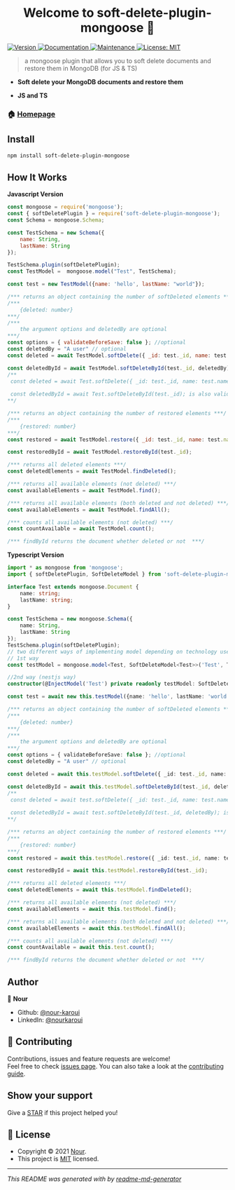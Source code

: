 <h1 align="center">Welcome to soft-delete-plugin-mongoose 👋</h1>
<p>
  <a href="https://www.npmjs.com/package/soft-delete-plugin-mongoose" target="_blank">
    <img alt="Version" src="https://img.shields.io/npm/v/soft-delete-plugin-mongoose.svg">
  </a>
  <a href="https://github.com/nour-karoui/mongoose-soft-delete#readme" target="_blank">
    <img alt="Documentation" src="https://img.shields.io/badge/documentation-yes-brightgreen.svg" />
  </a>
  <a href="https://github.com/nour-karoui/mongoose-soft-delete/graphs/commit-activity" target="_blank">
    <img alt="Maintenance" src="https://img.shields.io/badge/Maintained%3F-yes-green.svg" />
  </a>
  <a href="https://github.com/nour-karoui/mongoose-soft-delete/blob/master/LICENSE" target="_blank">
    <img alt="License: MIT" src="https://img.shields.io/github/license/bishkou/password-pwnd" />
  </a>
</p>

> a mongoose plugin that allows you to soft delete documents and restore them in MongoDB (for JS & TS)

* **Soft delete your MongoDB documents and restore them**

* **JS and TS**


### 🏠 [Homepage](https://github.com/nour-karoui/mongoose-soft-delete)


## Install

```sh
npm install soft-delete-plugin-mongoose
```

## How It Works

**Javascript Version**
```js
const mongoose = require('mongoose');
const { softDeletePlugin } = require('soft-delete-plugin-mongoose');
const Schema = mongoose.Schema;

const TestSchema = new Schema({
    name: String,
    lastName: String
});

TestSchema.plugin(softDeletePlugin);
const TestModel =  mongoose.model("Test", TestSchema);

const test = new TestModel({name: 'hello', lastName: "world"});

/*** returns an object containing the number of softDeleted elements ***/
/***
    {deleted: number} 
***/
/***
    the argument options and deletedBy are optional
***/
const options = { validateBeforeSave: false }; //optional
const deletedBy = "A user" // optional
const deleted = await TestModel.softDelete({ _id: test._id, name: test.name }, options, deletedBy);

const deletedById = await TestModel.softDeleteById(test._id, deletedBy);
/** 
 const deleted = await Test.softDelete({ _id: test._id, name: test.name }); is also valid
 
 const deletedById = await Test.softDeleteById(test._id); is also valid
**/

/*** returns an object containing the number of restored elements ***/
/***
    {restored: number} 
***/
const restored = await TestModel.restore({ _id: test._id, name: test.name });

const restoredById = await TestModel.restoreById(test._id);

/*** returns all deleted elements ***/
const deletedElements = await TestModel.findDeleted();

/*** returns all available elements (not deleted) ***/
const availableElements = await TestModel.find();

/*** returns all available elements (both deleted and not deleted) ***/
const availableElements = await TestModel.findAll();

/*** counts all available elements (not deleted) ***/
const countAvailable = await TestModel.count();

/*** findById returns the document whether deleted or not  ***/
```

**Typescript Version**
```ts
import * as mongoose from 'mongoose';
import { softDeletePlugin, SoftDeleteModel } from 'soft-delete-plugin-mongoose';

interface Test extends mongoose.Document {
    name: string;
    lastName: string;
}

const TestSchema = new mongoose.Schema({
    name: String,
    lastName: String
});
TestSchema.plugin(softDeletePlugin);
// two different ways of implementing model depending on technology used
// 1st way
const testModel = mongoose.model<Test, SoftDeleteModel<Test>>('Test', TestSchema);

//2nd way (nestjs way)
constructor(@InjectModel('Test') private readonly testModel: SoftDeleteModel<Test>) {}

const test = await new this.testModel({name: 'hello', lastName: 'world'});

/*** returns an object containing the number of softDeleted elements ***/
/***
    {deleted: number} 
***/
/***
    the argument options and deletedBy are optional
***/
const options = { validateBeforeSave: false }; //optional
const deletedBy = "A user" // optional

const deleted = await this.testModel.softDelete({ _id: test._id, name: test.name }, options, deletedBy);

const deletedById = await this.testModel.softDeleteById(test._id, deletedBy);
/** 
 const deleted = await test.softDelete({ _id: test._id, name: test.name }); is also valid
 
 const deletedById = await test.softDeleteById(test._id, deletedBy); is also valid
**/

/*** returns an object containing the number of restored elements ***/
/***
    {restored: number} 
***/
const restored = await this.testModel.restore({ _id: test._id, name: test.name });

const restoredById = await this.testModel.restoreById(test._id);

/*** returns all deleted elements ***/
const deletedElements = await this.testModel.findDeleted();

/*** returns all available elements (not deleted) ***/
const availableElements = await this.testModel.find();

/*** returns all available elements (both deleted and not deleted) ***/
const availableElements = await this.testModel.findAll();

/*** counts all available elements (not deleted) ***/
const countAvailable = await this.test.count();

/*** findById returns the document whether deleted or not  ***/
```

## Author

👤 **Nour**

* Github: [@nour-karoui](https://github.com/nour-karoui)
* LinkedIn: [@nourkaroui](https://www.linkedin.com/in/nourkaroui/)

## 🤝 Contributing

Contributions, issues and feature requests are welcome!<br />Feel free to check [issues page](https://github.com/nour-karoui/mongoose-soft-delete/issues). You can also take a look at the [contributing guide](https://github.com/nour-karoui/mongoose-soft-delete/blob/master/CONTRIBUTING.md).

## Show your support

Give a [STAR](https://github.com/nour-karoui/mongoose-soft-delete) if this project helped you!

## 📝 License

* Copyright © 2021 [Nour](https://github.com/nour-karoui).
* This project is [MIT](https://github.com/nour-karoui/mongoose-soft-delete/blob/master/LICENSE) licensed.

***
_This README was generated with by [readme-md-generator](https://github.com/kefranabg/readme-md-generator)_
